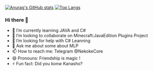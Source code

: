[![Anurag's GitHub stats](https://github-readme-stats.vercel.app/api?username=NekokeCore&show_icons=true&bg_color=30,e96443,904e95&title_color=fff&text_color=fff)](https://github.com/anuraghazra/github-readme-stats)
[![Top Langs](https://github-readme-stats.vercel.app/api/top-langs/?username=NekokeCore)](https://github.com/anuraghazra/github-readme-stats)
### Hi there 👋
- 🌱 I’m currently learning JAVA and C#
- 👯 I’m looking to collaborate on Minecraft:JavaEdition Plugins Project
- 🤔 I’m looking for help with C# Leanning
- 💬 Ask me about some about MLP
- 📫 How to reach me: Telegram @NekokeCore
- 😄 Pronouns: Friendship is magic !
- ⚡ Fun fact: Did you konw Kanasho?
